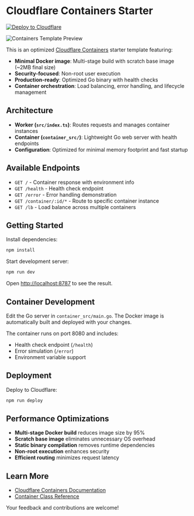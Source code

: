 # Cloudflare Containers Starter

[![Deploy to Cloudflare](https://deploy.workers.cloudflare.com/button)](https://deploy.workers.cloudflare.com/?url=https://github.com/cloudflare/templates/tree/main/containers-template)

![Containers Template Preview](https://imagedelivery.net/_yJ02hpOMj_EnGvsU2aygw/5aba1fb7-b937-46fd-fa67-138221082200/public)

This is an optimized [Cloudflare Containers](https://developers.cloudflare.com/containers/) starter template featuring:

- **Minimal Docker image**: Multi-stage build with scratch base image (~2MB final size)
- **Security-focused**: Non-root user execution
- **Production-ready**: Optimized Go binary with health checks
- **Container orchestration**: Load balancing, error handling, and lifecycle management

## Architecture

- **Worker (`src/index.ts`)**: Routes requests and manages container instances
- **Container (`container_src/`)**: Lightweight Go web server with health endpoints
- **Configuration**: Optimized for minimal memory footprint and fast startup

## Available Endpoints

- `GET /` - Container response with environment info
- `GET /health` - Health check endpoint
- `GET /error` - Error handling demonstration
- `GET /container/:id/*` - Route to specific container instance
- `GET /lb` - Load balance across multiple containers

## Getting Started

Install dependencies:
```bash
npm install
```

Start development server:
```bash
npm run dev
```

Open [http://localhost:8787](http://localhost:8787) to see the result.

## Container Development

Edit the Go server in `container_src/main.go`. The Docker image is automatically built and deployed with your changes.

The container runs on port 8080 and includes:
- Health check endpoint (`/health`)
- Error simulation (`/error`)
- Environment variable support

## Deployment

Deploy to Cloudflare:
```bash
npm run deploy
```

## Performance Optimizations

- **Multi-stage Docker build** reduces image size by 95%
- **Scratch base image** eliminates unnecessary OS overhead
- **Static binary compilation** removes runtime dependencies
- **Non-root execution** enhances security
- **Efficient routing** minimizes request latency

## Learn More

- [Cloudflare Containers Documentation](https://developers.cloudflare.com/containers/)
- [Container Class Reference](https://github.com/cloudflare/containers)

Your feedback and contributions are welcome!
